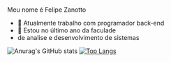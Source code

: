 ### 


Meu nome é Felipe Zanotto 

- 🔭 Atualmente trabalho com programador back-end
- 🌱 Estou no último ano da faculade
- de analise e desenvolvimento de sistemas




![Anurag's GitHub stats](https://github-readme-stats.vercel.app/api?username=FelipeZanotto&theme=dark&show_icons=true)
[![Top Langs](https://github-readme-stats.vercel.app/api/top-langs/?username=ZanottoFelipe&theme=dark&layout=pie)](https://github.com/anuraghazra/github-readme-stats)




           
          
          
